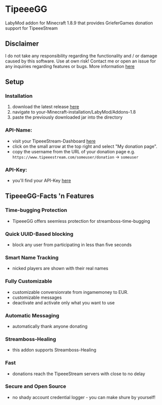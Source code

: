 # TipeeeGG
LabyMod addon for Minecraft 1.8.9 that provides GrieferGames donation support for TipeeeStream

## Disclaimer
I do not take any responsibility regarding the functionality and / or damage caused by this software. Use at own risk! 
Contact me or open an issue for any inquiries regarding features or bugs.
More information [here](https://github.com/Pleezon)

## Setup
### Installation
1. download the latest release [here](https://github.com/Pleezon/TipeeeGG/releases)
2. navigate to your-Minecraft-installation/LabyMod/Addons-1.8
3. paste the previously downloaded jar into the directory

### API-Name:
- visit your TipeeeStream-Dashboard [here](https://www.tipeeestream.com/dashboard/)
- click on the small arrow at the top right and select "My donation page".
- copy the username from the URL of your donation page e.g. `https://www.tipeeestream.com/someuser/donation` -> `someuser`
### API-Key:
- you'll find your API-Key [here](https://www.tipeeestream.com/dashboard/api-key)

## TipeeeGG-Facts 'n Features
### Time-bugging Protection
- TipeeeGG offers seemless protection for streamboss-time-bugging
### Quick UUID-Based blocking
- block any user from participating in less than five seconds
### Smart Name Tracking
- nicked players are shown with their real names
### Fully Customizable
- customizable conversionrate from ingamemoney to EUR.
- customizable messages
- deactivate and activate only what you want to use
### Automatic Messaging
- automatically thank anyone donating
### Streamboss-Healing
- this addon supports Streamboss-Healing
### Fast
- donations reach the TipeeeStream servers with close to no delay
### Secure and Open Source
- no shady account credential logger - you can make shure by yourself!
